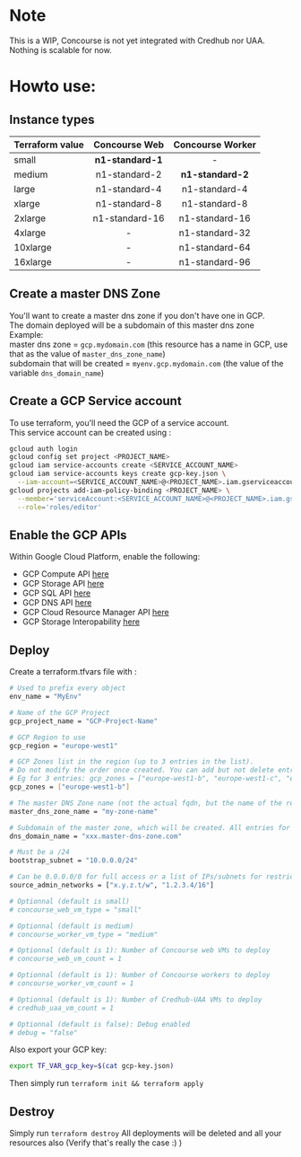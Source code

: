 # Note
This is a WIP, Concourse is not yet integrated with Credhub nor UAA.  
Nothing is scalable for now.

# Howto use:
## Instance types
| Terraform value | Concourse Web     | Concourse Worker  |
| --------------- | :---------------: | :---------------: |
| small           | **n1-standard-1** | -                 |
| medium          | n1-standard-2     | **n1-standard-2** |
| large           | n1-standard-4     | n1-standard-4     |
| xlarge          | n1-standard-8     | n1-standard-8     |
| 2xlarge         | n1-standard-16    | n1-standard-16    |
| 4xlarge         | -                 | n1-standard-32    |
| 10xlarge        | -                 | n1-standard-64    |
| 16xlarge        | -                 | n1-standard-96    |

## Create a master DNS Zone
You'll want to create a master dns zone if you don't have one in GCP.  
The domain deployed will be a subdomain of this master dns zone  
Example:  
master dns zone = `gcp.mydomain.com` (this resource has a name in GCP, use that as the value of `master_dns_zone_name`)  
subdomain that will be created = `myenv.gcp.mydomain.com` (the value of the variable `dns_domain_name`)

## Create a GCP Service account
To use terraform, you'll need the GCP of a service account.  
This service account can be created using :
```sh
gcloud auth login
gcloud config set project <PROJECT_NAME>
gcloud iam service-accounts create <SERVICE_ACCOUNT_NAME>
gcloud iam service-accounts keys create gcp-key.json \
  --iam-account=<SERVICE_ACCOUNT_NAME>@<PROJECT_NAME>.iam.gserviceaccount.com
gcloud projects add-iam-policy-binding <PROJECT_NAME> \
  --member='serviceAccount:<SERVICE_ACCOUNT_NAME>@<PROJECT_NAME>.iam.gserviceaccount.com' \
  --role='roles/editor'
```

## Enable the GCP APIs
Within Google Cloud Platform, enable the following:
  * GCP Compute API [here](https://console.cloud.google.com/apis/api/compute_component)
  * GCP Storage API [here](https://console.cloud.google.com/apis/api/storage_component)
  * GCP SQL API [here](https://console.cloud.google.com/apis/api/sql_component)
  * GCP DNS API [here](https://console.cloud.google.com/apis/api/dns)
  * GCP Cloud Resource Manager API [here](https://console.cloud.google.com/apis/api/cloudresourcemanager.googleapis.com/overview)
  * GCP Storage Interopability [here](https://console.cloud.google.com/storage/settings)

## Deploy
Create a terraform.tfvars file with :
```sh
# Used to prefix every object
env_name = "MyEnv"

# Name of the GCP Project
gcp_project_name = "GCP-Project-Name"

# GCP Region to use
gcp_region = "europe-west1"

# GCP Zones list in the region (up to 3 entries in the list).
# Do not modify the order once created. You can add but not delete entries
# Eg for 3 entries: gcp_zones = ["europe-west1-b", "europe-west1-c", "europe-west1-d"]
gcp_zones = ["europe-west1-b"]

# The master DNS Zone name (not the actual fqdn, but the name of the resource in GCP)
master_dns_zone_name = "my-zone-name"

# Subdomain of the master zone, which will be created. All entries for Concourse, credhub and UAA will be created in this subdomain.
dns_domain_name = "xxx.master-dns-zone.com"

# Must be a /24
bootstrap_subnet = "10.0.0.0/24"

# Can be 0.0.0.0/0 for full access or a list of IPs/subnets for restricted access
source_admin_networks = ["x.y.z.t/w", "1.2.3.4/16"] 

# Optionnal (default is small)
# concourse_web_vm_type = "small"

# Optionnal (default is medium)
# concourse_worker_vm_type = "medium"

# Optionnal (default is 1): Number of Concourse web VMs to deploy
# concourse_web_vm_count = 1

# Optionnal (default is 1): Number of Concourse workers to deploy
# concourse_worker_vm_count = 1

# Optionnal (default is 1): Number of Credhub-UAA VMs to deploy
# credhub_uaa_vm_count = 1

# Optionnal (default is false): Debug enabled
# debug = "false"
```

Also export your GCP key:
```sh
export TF_VAR_gcp_key=$(cat gcp-key.json)
```

Then simply run `terraform init && terraform apply`

## Destroy
Simply run `terraform destroy`
All deployments will be deleted and all your resources also (Verify that's really the case :) )